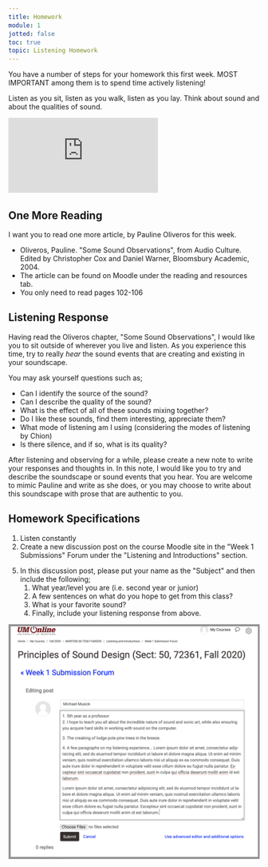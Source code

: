 ```yaml
---
title: Homework
module: 1
jotted: false
toc: true
topic: Listening Homework
---
```


You have a number of steps for your homework this first week. MOST IMPORTANT among them is to spend time actively listening!

Listen as you sit, listen as you walk, listen as you lay. Think about sound and about the qualities of sound.

<div class="embed-responsive embed-responsive-16by9"><iframe class="embed-responsive-item" src="https://www.youtube.com/embed/Nua6Ahsnc5Y" frameborder="0" allow="accelerometer; autoplay; encrypted-media; gyroscope; picture-in-picture" allowfullscreen></iframe></div>

## One More Reading

I want you to read one more article, by Pauline Oliveros for this week.

- Oliveros, Pauline. "Some Sound Observations", from Audio Culture. Edited by Christopher Cox and Daniel Warner, Bloomsbury Academic, 2004.
- The article can be found on Moodle under the reading and resources tab.
- You only need to read pages 102-106


<!--
   - [Available through the course Moodle site](https://moodle.umt.edu/pluginfile.php/3440454/mod_resource/content/0/Oliveros-SoundObservations.pdf)
   -->


## Listening Response

Having read the Oliveros chapter, "Some Sound Observations", I would like you to sit outside of wherever you live and listen. As you experience this time, try to really _hear_ the sound events that are creating and existing in your soundscape.

You may ask yourself questions such as;

- Can I identify the source of the sound?
- Can I describe the quality of the sound?
- What is the effect of all of these sounds mixing together?
- Do I like these sounds, find them interesting, appreciate them?
- What mode of listening am I using (considering the modes of listening by Chion)
- Is there silence, and if so, what is its quality?

After listening and observing for a while, please create a new note to write your responses and thoughts in. In this note, I would like you to try and describe the soundscape or sound events that you hear. You are welcome to mimic Pauline and write as she does, or you may choose to write about this soundscape with prose that are authentic to you.



## Homework Specifications

1. Listen constantly
2. Create a new discussion post on the course Moodle site in the "Week 1 Submissions" Forum under the "Listening and Introductions" section.
  <!--
4. [**Week 1 Submission Forum** under the **1 Listening and Introduction** section](https://moodle.umt.edu/mod/hsuforum/view.php?id=2655595).
-->
5. In this discussion post, please put your name as the "Subject" and then include the following;
   1. What year/level you are (i.e. second year or junior)
   2. A few sentences on what do you hope to get from this class?
   3. What is your favorite sound?
   4. Finally, include your listening response from above.

![Example of what the HW1 forum post might look like](../imgs/hw1-example-post.png "Example of what the HW1 forum post might look like")
